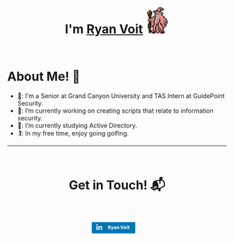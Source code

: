 <h1 align="center">I'm <a href="https://github.com/Ghost7926">Ryan Voit<a><img src="https://github.com/Ghost7926/Img/blob/main/Wizard.gif" width="60px"/></h1>
<Br>
<h1>About Me! 👻</h1>

- 🏫: I'm a Senior at Grand Canyon University and TAS Intern at GuidePoint Security. 
- 🔭: I’m currently working on creating scripts that relate to information security. 
- 🌱: I’m currently studying Active Directory.
- 🏌: In my free time, enjoy going golfing.
<hr>
<Br>
<h1 align="center">Get in Touch! 📬</h1>
<Br>
<p align="center">
<a href="https://www.linkedin.com/in/ryan-voit" target="blank"><img align="center" src="https://github.com/Ghost7926/Img/blob/main/Ryan_Voit_badge.png" /></a> &nbsp;&nbsp;&nbsp;  <a href="mailto:aryagm01@gmail.com" target="blank"></a>
</p>
